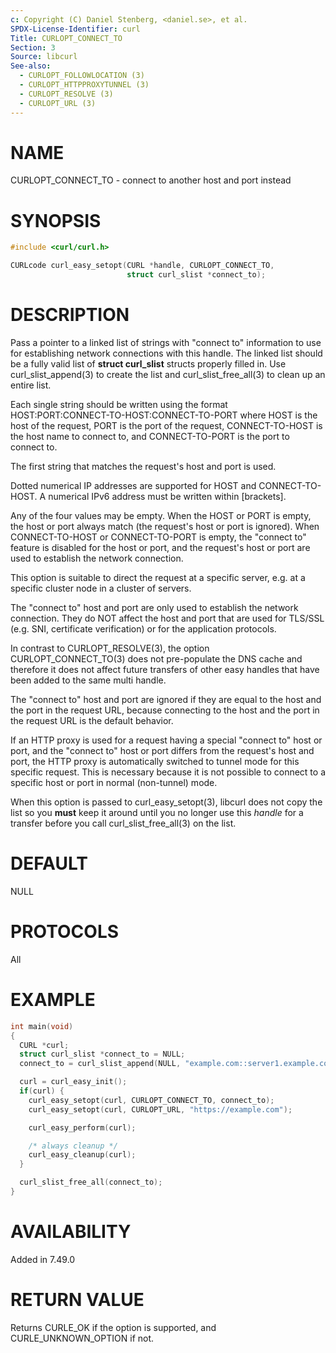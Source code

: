 ```yaml
---
c: Copyright (C) Daniel Stenberg, <daniel.se>, et al.
SPDX-License-Identifier: curl
Title: CURLOPT_CONNECT_TO
Section: 3
Source: libcurl
See-also:
  - CURLOPT_FOLLOWLOCATION (3)
  - CURLOPT_HTTPPROXYTUNNEL (3)
  - CURLOPT_RESOLVE (3)
  - CURLOPT_URL (3)
---
```


# NAME

CURLOPT_CONNECT_TO - connect to another host and port instead

# SYNOPSIS

~~~c
#include <curl/curl.h>

CURLcode curl_easy_setopt(CURL *handle, CURLOPT_CONNECT_TO,
                          struct curl_slist *connect_to);
~~~

# DESCRIPTION

Pass a pointer to a linked list of strings with "connect to" information to
use for establishing network connections with this handle. The linked list
should be a fully valid list of **struct curl_slist** structs properly filled
in. Use curl_slist_append(3) to create the list and curl_slist_free_all(3) to
clean up an entire list.

Each single string should be written using the format
HOST:PORT:CONNECT-TO-HOST:CONNECT-TO-PORT where HOST is the host of the
request, PORT is the port of the request, CONNECT-TO-HOST is the host name to
connect to, and CONNECT-TO-PORT is the port to connect to.

The first string that matches the request's host and port is used.

Dotted numerical IP addresses are supported for HOST and CONNECT-TO-HOST.
A numerical IPv6 address must be written within [brackets].

Any of the four values may be empty. When the HOST or PORT is empty, the host
or port always match (the request's host or port is ignored). When
CONNECT-TO-HOST or CONNECT-TO-PORT is empty, the "connect to" feature is
disabled for the host or port, and the request's host or port are used to
establish the network connection.

This option is suitable to direct the request at a specific server, e.g. at a
specific cluster node in a cluster of servers.

The "connect to" host and port are only used to establish the network
connection. They do NOT affect the host and port that are used for TLS/SSL
(e.g. SNI, certificate verification) or for the application protocols.

In contrast to CURLOPT_RESOLVE(3), the option CURLOPT_CONNECT_TO(3) does not
pre-populate the DNS cache and therefore it does not affect future transfers
of other easy handles that have been added to the same multi handle.

The "connect to" host and port are ignored if they are equal to the host and
the port in the request URL, because connecting to the host and the port in
the request URL is the default behavior.

If an HTTP proxy is used for a request having a special "connect to" host or
port, and the "connect to" host or port differs from the request's host and
port, the HTTP proxy is automatically switched to tunnel mode for this
specific request. This is necessary because it is not possible to connect to a
specific host or port in normal (non-tunnel) mode.

When this option is passed to curl_easy_setopt(3), libcurl does not copy the
list so you **must** keep it around until you no longer use this *handle* for
a transfer before you call curl_slist_free_all(3) on the list.

# DEFAULT

NULL

# PROTOCOLS

All

# EXAMPLE

~~~c
int main(void)
{
  CURL *curl;
  struct curl_slist *connect_to = NULL;
  connect_to = curl_slist_append(NULL, "example.com::server1.example.com:");

  curl = curl_easy_init();
  if(curl) {
    curl_easy_setopt(curl, CURLOPT_CONNECT_TO, connect_to);
    curl_easy_setopt(curl, CURLOPT_URL, "https://example.com");

    curl_easy_perform(curl);

    /* always cleanup */
    curl_easy_cleanup(curl);
  }

  curl_slist_free_all(connect_to);
}
~~~

# AVAILABILITY

Added in 7.49.0

# RETURN VALUE

Returns CURLE_OK if the option is supported, and CURLE_UNKNOWN_OPTION if not.
